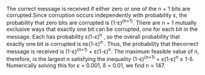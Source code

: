 The correct message is received if either zero or one of the n + 1 bits are corrupted.Since corruption occurs independently with probability ε, the probability that zero bits are corrupted is (1-ε)<sup>(n+1)</sup>. There are n + 1 mutually exclusive ways that exactly one bit can be corrupted, one for each bit in the message. Each has probability ε(1-ε)<sup>n</sup> , so the overall probability that exactly one bit is corrupted is nε(1-ε)<sup>n</sup> . Thus, the probability that thecorrect message is received is (1-ε)<sup>(n+1)</sup> +  ε(1-ε)<sup>n</sup>. The maximum feasible value of n, therefore, is the largest n satisfying the inequality (1-ε)<sup>(n+1)</sup> +  ε(1-ε)<sup>n</sup> ≥ 1-δ.<br>
Numerically solving this for ε = 0.001, δ = 0.01, we ﬁnd n = 147.
